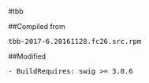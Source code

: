#tbb

##Compiled from
<pre>tbb-2017-6.20161128.fc26.src.rpm</pre>

##Modified
<pre>
- BuildRequires: swig >= 3.0.6
</pre>
